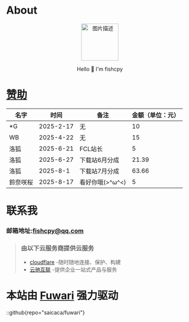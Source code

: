 # About

<style>
    .center-content {
        text-align: center;
    }
    .center-content img {
        display: block;
        margin: 0 auto;
        width: 100px;
        height: auto;
    }
</style>

<div class="center-content">
    <img src="https://www.fis.ink/img/logo_c.png" alt="图片描述">
    <p>Hello 👋 I'm fishcpy</p>
</div>

# <a href="https://z.fishcpy.top" target="_blank">赞助</a>

| 名字   | 时间       | 备注 | 金额（单位：元） |
|--------|------------|------|------------------|
| *G     | 2025-2-17  | 无   | 10               |
| WB     | 2025-4-22  | 无   | 15               |
| 洛狐	 | 2025-6-21  | FCL站长	 | 5             |
| 洛狐	 | 2025-6-27  | 下载站6月分成 | 21.39             |
| 洛狐	 | 2025-8-1  | 下载站7月分成 | 63.66              |
| 鈴奈咲桜 | 2025-8-17  | 看好你哦(>^ω^<) | 5              |

# 联系我

### 邮箱地址:[fishcpy@qq.com](mailto:fishcpy@qq.com)


> ### 由以下云服务商提供云服务
> - [cloudflare](https://www.cloudflare.com) -随时随地连⁠接、保⁠护、构建
> - [云驰互联](https://cloud.zyidc.net/aff/MYIMKXBB) -提供企业一站式产品与服务

# 本站由 [Fuwari](https://github.com/saicaca/fuwari) 强力驱动
::github{repo="saicaca/fuwari"}
